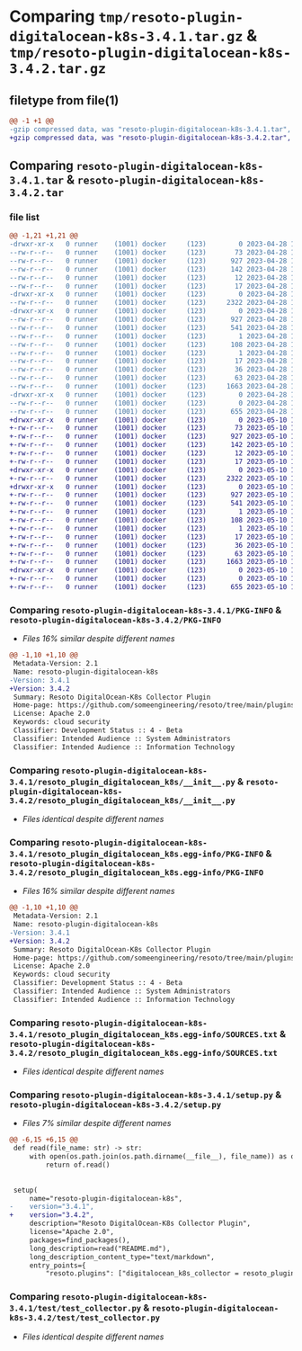 # Comparing `tmp/resoto-plugin-digitalocean-k8s-3.4.1.tar.gz` & `tmp/resoto-plugin-digitalocean-k8s-3.4.2.tar.gz`

## filetype from file(1)

```diff
@@ -1 +1 @@
-gzip compressed data, was "resoto-plugin-digitalocean-k8s-3.4.1.tar", last modified: Fri Apr 28 15:13:21 2023, max compression
+gzip compressed data, was "resoto-plugin-digitalocean-k8s-3.4.2.tar", last modified: Wed May 10 12:22:15 2023, max compression
```

## Comparing `resoto-plugin-digitalocean-k8s-3.4.1.tar` & `resoto-plugin-digitalocean-k8s-3.4.2.tar`

### file list

```diff
@@ -1,21 +1,21 @@
-drwxr-xr-x   0 runner    (1001) docker     (123)        0 2023-04-28 15:13:21.703785 resoto-plugin-digitalocean-k8s-3.4.1/
--rw-r--r--   0 runner    (1001) docker     (123)       73 2023-04-28 15:11:08.000000 resoto-plugin-digitalocean-k8s-3.4.1/MANIFEST.in
--rw-r--r--   0 runner    (1001) docker     (123)      927 2023-04-28 15:13:21.703785 resoto-plugin-digitalocean-k8s-3.4.1/PKG-INFO
--rw-r--r--   0 runner    (1001) docker     (123)      142 2023-04-28 15:11:08.000000 resoto-plugin-digitalocean-k8s-3.4.1/README.md
--rw-r--r--   0 runner    (1001) docker     (123)       12 2023-04-28 15:11:08.000000 resoto-plugin-digitalocean-k8s-3.4.1/requirements-test.txt
--rw-r--r--   0 runner    (1001) docker     (123)       17 2023-04-28 15:11:08.000000 resoto-plugin-digitalocean-k8s-3.4.1/requirements.txt
-drwxr-xr-x   0 runner    (1001) docker     (123)        0 2023-04-28 15:13:21.703785 resoto-plugin-digitalocean-k8s-3.4.1/resoto_plugin_digitalocean_k8s/
--rw-r--r--   0 runner    (1001) docker     (123)     2322 2023-04-28 15:11:08.000000 resoto-plugin-digitalocean-k8s-3.4.1/resoto_plugin_digitalocean_k8s/__init__.py
-drwxr-xr-x   0 runner    (1001) docker     (123)        0 2023-04-28 15:13:21.703785 resoto-plugin-digitalocean-k8s-3.4.1/resoto_plugin_digitalocean_k8s.egg-info/
--rw-r--r--   0 runner    (1001) docker     (123)      927 2023-04-28 15:13:21.000000 resoto-plugin-digitalocean-k8s-3.4.1/resoto_plugin_digitalocean_k8s.egg-info/PKG-INFO
--rw-r--r--   0 runner    (1001) docker     (123)      541 2023-04-28 15:13:21.000000 resoto-plugin-digitalocean-k8s-3.4.1/resoto_plugin_digitalocean_k8s.egg-info/SOURCES.txt
--rw-r--r--   0 runner    (1001) docker     (123)        1 2023-04-28 15:13:21.000000 resoto-plugin-digitalocean-k8s-3.4.1/resoto_plugin_digitalocean_k8s.egg-info/dependency_links.txt
--rw-r--r--   0 runner    (1001) docker     (123)      108 2023-04-28 15:13:21.000000 resoto-plugin-digitalocean-k8s-3.4.1/resoto_plugin_digitalocean_k8s.egg-info/entry_points.txt
--rw-r--r--   0 runner    (1001) docker     (123)        1 2023-04-28 15:13:21.000000 resoto-plugin-digitalocean-k8s-3.4.1/resoto_plugin_digitalocean_k8s.egg-info/not-zip-safe
--rw-r--r--   0 runner    (1001) docker     (123)       17 2023-04-28 15:13:21.000000 resoto-plugin-digitalocean-k8s-3.4.1/resoto_plugin_digitalocean_k8s.egg-info/requires.txt
--rw-r--r--   0 runner    (1001) docker     (123)       36 2023-04-28 15:13:21.000000 resoto-plugin-digitalocean-k8s-3.4.1/resoto_plugin_digitalocean_k8s.egg-info/top_level.txt
--rw-r--r--   0 runner    (1001) docker     (123)       63 2023-04-28 15:13:21.703785 resoto-plugin-digitalocean-k8s-3.4.1/setup.cfg
--rw-r--r--   0 runner    (1001) docker     (123)     1663 2023-04-28 15:11:08.000000 resoto-plugin-digitalocean-k8s-3.4.1/setup.py
-drwxr-xr-x   0 runner    (1001) docker     (123)        0 2023-04-28 15:13:21.703785 resoto-plugin-digitalocean-k8s-3.4.1/test/
--rw-r--r--   0 runner    (1001) docker     (123)        0 2023-04-28 15:11:08.000000 resoto-plugin-digitalocean-k8s-3.4.1/test/__init__.py
--rw-r--r--   0 runner    (1001) docker     (123)      655 2023-04-28 15:11:08.000000 resoto-plugin-digitalocean-k8s-3.4.1/test/test_collector.py
+drwxr-xr-x   0 runner    (1001) docker     (123)        0 2023-05-10 12:22:15.732103 resoto-plugin-digitalocean-k8s-3.4.2/
+-rw-r--r--   0 runner    (1001) docker     (123)       73 2023-05-10 12:19:38.000000 resoto-plugin-digitalocean-k8s-3.4.2/MANIFEST.in
+-rw-r--r--   0 runner    (1001) docker     (123)      927 2023-05-10 12:22:15.732103 resoto-plugin-digitalocean-k8s-3.4.2/PKG-INFO
+-rw-r--r--   0 runner    (1001) docker     (123)      142 2023-05-10 12:19:38.000000 resoto-plugin-digitalocean-k8s-3.4.2/README.md
+-rw-r--r--   0 runner    (1001) docker     (123)       12 2023-05-10 12:19:38.000000 resoto-plugin-digitalocean-k8s-3.4.2/requirements-test.txt
+-rw-r--r--   0 runner    (1001) docker     (123)       17 2023-05-10 12:19:38.000000 resoto-plugin-digitalocean-k8s-3.4.2/requirements.txt
+drwxr-xr-x   0 runner    (1001) docker     (123)        0 2023-05-10 12:22:15.728103 resoto-plugin-digitalocean-k8s-3.4.2/resoto_plugin_digitalocean_k8s/
+-rw-r--r--   0 runner    (1001) docker     (123)     2322 2023-05-10 12:19:38.000000 resoto-plugin-digitalocean-k8s-3.4.2/resoto_plugin_digitalocean_k8s/__init__.py
+drwxr-xr-x   0 runner    (1001) docker     (123)        0 2023-05-10 12:22:15.728103 resoto-plugin-digitalocean-k8s-3.4.2/resoto_plugin_digitalocean_k8s.egg-info/
+-rw-r--r--   0 runner    (1001) docker     (123)      927 2023-05-10 12:22:15.000000 resoto-plugin-digitalocean-k8s-3.4.2/resoto_plugin_digitalocean_k8s.egg-info/PKG-INFO
+-rw-r--r--   0 runner    (1001) docker     (123)      541 2023-05-10 12:22:15.000000 resoto-plugin-digitalocean-k8s-3.4.2/resoto_plugin_digitalocean_k8s.egg-info/SOURCES.txt
+-rw-r--r--   0 runner    (1001) docker     (123)        1 2023-05-10 12:22:15.000000 resoto-plugin-digitalocean-k8s-3.4.2/resoto_plugin_digitalocean_k8s.egg-info/dependency_links.txt
+-rw-r--r--   0 runner    (1001) docker     (123)      108 2023-05-10 12:22:15.000000 resoto-plugin-digitalocean-k8s-3.4.2/resoto_plugin_digitalocean_k8s.egg-info/entry_points.txt
+-rw-r--r--   0 runner    (1001) docker     (123)        1 2023-05-10 12:22:15.000000 resoto-plugin-digitalocean-k8s-3.4.2/resoto_plugin_digitalocean_k8s.egg-info/not-zip-safe
+-rw-r--r--   0 runner    (1001) docker     (123)       17 2023-05-10 12:22:15.000000 resoto-plugin-digitalocean-k8s-3.4.2/resoto_plugin_digitalocean_k8s.egg-info/requires.txt
+-rw-r--r--   0 runner    (1001) docker     (123)       36 2023-05-10 12:22:15.000000 resoto-plugin-digitalocean-k8s-3.4.2/resoto_plugin_digitalocean_k8s.egg-info/top_level.txt
+-rw-r--r--   0 runner    (1001) docker     (123)       63 2023-05-10 12:22:15.732103 resoto-plugin-digitalocean-k8s-3.4.2/setup.cfg
+-rw-r--r--   0 runner    (1001) docker     (123)     1663 2023-05-10 12:19:38.000000 resoto-plugin-digitalocean-k8s-3.4.2/setup.py
+drwxr-xr-x   0 runner    (1001) docker     (123)        0 2023-05-10 12:22:15.732103 resoto-plugin-digitalocean-k8s-3.4.2/test/
+-rw-r--r--   0 runner    (1001) docker     (123)        0 2023-05-10 12:19:38.000000 resoto-plugin-digitalocean-k8s-3.4.2/test/__init__.py
+-rw-r--r--   0 runner    (1001) docker     (123)      655 2023-05-10 12:19:38.000000 resoto-plugin-digitalocean-k8s-3.4.2/test/test_collector.py
```

### Comparing `resoto-plugin-digitalocean-k8s-3.4.1/PKG-INFO` & `resoto-plugin-digitalocean-k8s-3.4.2/PKG-INFO`

 * *Files 16% similar despite different names*

```diff
@@ -1,10 +1,10 @@
 Metadata-Version: 2.1
 Name: resoto-plugin-digitalocean-k8s
-Version: 3.4.1
+Version: 3.4.2
 Summary: Resoto DigitalOcean-K8s Collector Plugin
 Home-page: https://github.com/someengineering/resoto/tree/main/plugins/digitalocean_k8s
 License: Apache 2.0
 Keywords: cloud security
 Classifier: Development Status :: 4 - Beta
 Classifier: Intended Audience :: System Administrators
 Classifier: Intended Audience :: Information Technology
```

### Comparing `resoto-plugin-digitalocean-k8s-3.4.1/resoto_plugin_digitalocean_k8s/__init__.py` & `resoto-plugin-digitalocean-k8s-3.4.2/resoto_plugin_digitalocean_k8s/__init__.py`

 * *Files identical despite different names*

### Comparing `resoto-plugin-digitalocean-k8s-3.4.1/resoto_plugin_digitalocean_k8s.egg-info/PKG-INFO` & `resoto-plugin-digitalocean-k8s-3.4.2/resoto_plugin_digitalocean_k8s.egg-info/PKG-INFO`

 * *Files 16% similar despite different names*

```diff
@@ -1,10 +1,10 @@
 Metadata-Version: 2.1
 Name: resoto-plugin-digitalocean-k8s
-Version: 3.4.1
+Version: 3.4.2
 Summary: Resoto DigitalOcean-K8s Collector Plugin
 Home-page: https://github.com/someengineering/resoto/tree/main/plugins/digitalocean_k8s
 License: Apache 2.0
 Keywords: cloud security
 Classifier: Development Status :: 4 - Beta
 Classifier: Intended Audience :: System Administrators
 Classifier: Intended Audience :: Information Technology
```

### Comparing `resoto-plugin-digitalocean-k8s-3.4.1/resoto_plugin_digitalocean_k8s.egg-info/SOURCES.txt` & `resoto-plugin-digitalocean-k8s-3.4.2/resoto_plugin_digitalocean_k8s.egg-info/SOURCES.txt`

 * *Files identical despite different names*

### Comparing `resoto-plugin-digitalocean-k8s-3.4.1/setup.py` & `resoto-plugin-digitalocean-k8s-3.4.2/setup.py`

 * *Files 7% similar despite different names*

```diff
@@ -6,15 +6,15 @@
 def read(file_name: str) -> str:
     with open(os.path.join(os.path.dirname(__file__), file_name)) as of:
         return of.read()
 
 
 setup(
     name="resoto-plugin-digitalocean-k8s",
-    version="3.4.1",
+    version="3.4.2",
     description="Resoto DigitalOcean-K8s Collector Plugin",
     license="Apache 2.0",
     packages=find_packages(),
     long_description=read("README.md"),
     long_description_content_type="text/markdown",
     entry_points={
         "resoto.plugins": ["digitalocean_k8s_collector = resoto_plugin_digitalocean_k8s:DigitalOceanK8sCollectorPlugin"]
```

### Comparing `resoto-plugin-digitalocean-k8s-3.4.1/test/test_collector.py` & `resoto-plugin-digitalocean-k8s-3.4.2/test/test_collector.py`

 * *Files identical despite different names*


